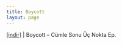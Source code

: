 ```yaml
---
title: Boycott
layout: page
---
```


<a href="https://cloud.mail.ru/public/dd911fd3c6f3/BoyCott%20-%20Cumle%20Sonu%20Uc%20Nokta%20E.P" target="_blank">[indir]</a>   |   Boycott &#8211; Cümle Sonu Üç Nokta Ep.